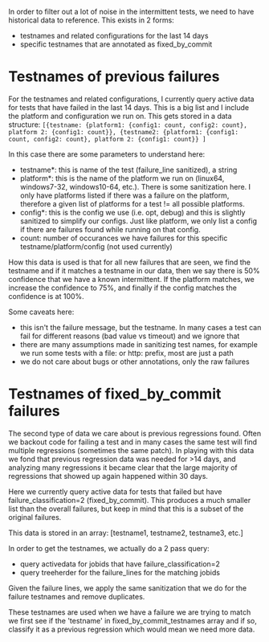 In order to filter out a lot of noise in the intermittent tests, we need to have historical data to reference.  This exists in 2 forms:
 * testnames and related configurations for the last 14 days
 * specific testnames that are annotated as fixed_by_commit

# Testnames of previous failures
For the testnames and related configurations, I currently query active data for tests that have failed in the last 14 days.  This is a big list and I include the platform and configuration we run on.  This gets stored in a data structure:
`[{testname:
    {platform1:
      {config1: count,
       config2: count},
     platform 2:
      {config1: count}},
 {testname2:
    {platform1:
      {config1: count,
       config2: count},
     platform 2:
      {config1: count}}
]`

In this case there are some parameters to understand here:
 * testname*: this is name of the test (failure_line sanitized), a string
 * platform*: this is the name of the platform we run on (linux64, windows7-32, windows10-64, etc.).  There is some sanitization here.  I only have platforms listed if there was a failure on the platform, therefore a given list of platforms for a test != all possible platforms.
 * config*: this is the config we use (i.e. opt, debug) and this is slightly sanitized to simplify our configs.  Just like platform, we only list a config if there are failures found while running on that config.
 * count: number of occurances we have failures for this specific testname/platform/config (not used currently)

How this data is used is that for all new failures that are seen, we find the testname and if it matches a testname in our data, then we say there is 50% confidence that we have a known intermittent.  If the platform matches, we increase the confidence to 75%, and finally if the config matches the confidence is at 100%.

Some caveats here:
 * this isn't the failure message, but the testname.  In many cases a test can fail for different reasons (bad value vs timeout) and we ignore that
 * there are many assumptions made in sanitizing test names, for example we run some tests with a file: or http: prefix, most are just a path
 * we do not care about bugs or other annotations, only the raw failures


# Testnames of fixed_by_commit failures
The second type of data we care about is previous regressions found.  Often we backout code for failing a test and in many cases the same test will find multiple regressions (sometimes the same patch).  In playing with this data we fond that previous regression data was needed for >14 days, and analyzing many regressions it became clear that the large majority of regressions that showed up again happened within 30 days.

Here we currently query active data for tests that failed but have failure_classification=2 (fixed_by_commit).  This produces a much smaller list than the overall failures, but keep in mind that this is a subset of the original failures.

This data is stored in an array:
[testname1, testname2, testname3, etc.]

In order to get the testnames, we actually do a 2 pass query:
 * query activedata for jobids that have failure_classification=2
 * query treeherder for the failure_lines for the matching jobids

Given the failure lines, we apply the same sanitization that we do for the failure testnames and remove duplicates.

These testnames are used when we have a failure we are trying to match we first see if the 'testname' in fixed_by_commit_testnames array and if so, classify it as a previous regression which would mean we need more data.


